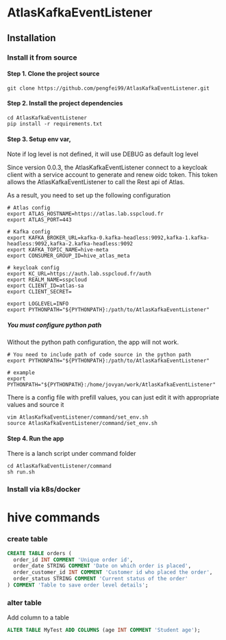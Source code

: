 # AtlasKafkaEventListener

## Installation

### Install it from source

#### Step 1. Clone the project source

```shell
git clone https://github.com/pengfei99/AtlasKafkaEventListener.git

```

#### Step 2. Install the project dependencies
```shell 
cd AtlasKafkaEventListener
pip install -r requirements.txt 
```

#### Step 3. Setup env var,

Note if log level is not defined, it will use DEBUG as default log level

Since version 0.0.3, the AtlasKafkaEventListener connect to a keycloak client with a service account to generate and 
renew oidc token. This token allows the AtlasKafkaEventListener to call the Rest api of Atlas.

As a result, you need to set up the following configuration

```shell
# Atlas config
export ATLAS_HOSTNAME=https://atlas.lab.sspcloud.fr
export ATLAS_PORT=443

# Kafka config
export KAFKA_BROKER_URL=kafka-0.kafka-headless:9092,kafka-1.kafka-headless:9092,kafka-2.kafka-headless:9092
export KAFKA_TOPIC_NAME=hive-meta
export CONSUMER_GROUP_ID=hive_atlas_meta

# keycloak config
export KC_URL=https://auth.lab.sspcloud.fr/auth
export REALM_NAME=sspcloud
export CLIENT_ID=atlas-sa
export CLIENT_SECRET=

export LOGLEVEL=INFO
export PYTHONPATH="${PYTHONPATH}:/path/to/AtlasKafkaEventListener"
```


##### You must configure python path
Without the python path configuration, the app will not work. 

```shell
# You need to include path of code source in the python path 
export PYTHONPATH="${PYTHONPATH}:/path/to/AtlasKafkaEventListener"

# example
export PYTHONPATH="${PYTHONPATH}:/home/jovyan/work/AtlasKafkaEventListener"
```


There is a config file with prefill values, you can just edit it with appropriate values and source it

```shell
vim AtlasKafkaEventListener/command/set_env.sh
source AtlasKafkaEventListener/command/set_env.sh
```
#### Step 4. Run the app

There is a lanch script under command folder

```shell
cd AtlasKafkaEventListener/command
sh run.sh
```

### Install via k8s/docker


# hive commands

### create table
```sql
CREATE TABLE orders (
  order_id INT COMMENT 'Unique order id',
  order_date STRING COMMENT 'Date on which order is placed',
  order_customer_id INT COMMENT 'Customer id who placed the order',
  order_status STRING COMMENT 'Current status of the order'
) COMMENT 'Table to save order level details';
```

### alter table
Add column to a table
```sql
ALTER TABLE MyTest ADD COLUMNS (age INT COMMENT 'Student age');
```
